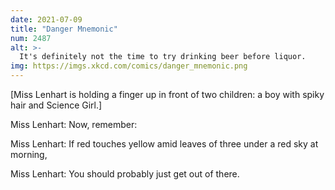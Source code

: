 ```yaml
---
date: 2021-07-09
title: "Danger Mnemonic"
num: 2487
alt: >-
  It's definitely not the time to try drinking beer before liquor.
img: https://imgs.xkcd.com/comics/danger_mnemonic.png
---
```

[Miss Lenhart is holding a finger up in front of two children: a boy with spiky hair and Science Girl.]

Miss Lenhart: Now, remember:

Miss Lenhart: If red touches yellow amid leaves of three under a red sky at morning,

Miss Lenhart: You should probably just get out of there.